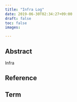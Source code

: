 ```yaml
---
title: "Infra Log"
date: 2019-06-30T02:34:27+09:00
draft: false
toc: false
images:

---
```


## Abstract
Infra

## Reference


## Term


